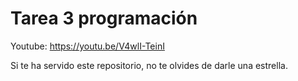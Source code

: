 # Tarea 3 programación

Youtube: https://youtu.be/V4wlI-TeinI

Si te ha servido este repositorio, no te olvides de darle una estrella.

